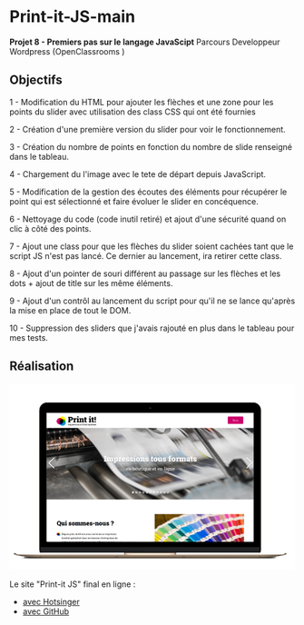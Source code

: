 # Print-it-JS-main

**Projet 8 - Premiers pas sur le langage JavaScipt**
Parcours Developpeur Wordpress (OpenClassrooms )

## Objectifs

1 - Modification du HTML pour ajouter les flèches et une zone pour les points du slider avec utilisation des class CSS qui ont été fournies

2 - Création d'une première version du slider pour voir le fonctionnement.

3 - Création du nombre de points en fonction du nombre de slide renseigné dans le tableau.

4 - Chargement du l'image avec le tete de départ depuis JavaScript.

5 - Modification de la gestion des écoutes des éléments pour récupérer le point qui est sélectionné et faire évoluer le slider en concéquence.

6 - Nettoyage du code (code inutil retiré) et ajout d'une sécurité quand on clic à côté des points.

7 - Ajout une class pour que les flèches du slider soient cachées tant que le script JS n'est pas lancé. Ce dernier au lancement, ira retirer cette class.

8 - Ajout d'un pointer de souri différent au passage sur les flèches et les dots + ajout de title sur les même éléments.

9 - Ajout d'un contrôl au lancement du script pour qu'il ne se lance qu'après la mise en place de tout le DOM.

10 - Suppression des sliders que j'avais rajouté en plus dans le tableau pour mes tests.

## Réalisation

![Print-it JS](/assets/images/computer_print_it.png)

Le site "Print-it JS" final en ligne :

- [avec Hotsinger](https://smouron.github.io/Print-it-JS-main/)
- [avec GitHub](https://stephane-mouron.fr/print-it/)
